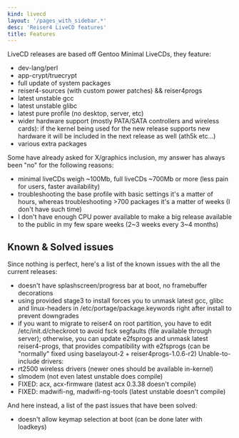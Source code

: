 ```yaml
---
kind: livecd
layout: '/pages_with_sidebar.*'
desc: 'Reiser4 LiveCD features'
title: Features
---
```

LiveCD releases are based off Gentoo Minimal LiveCDs, they feature:

* dev-lang/perl
* app-crypt/truecrypt
* full update of system packages 
* reiser4-sources (with custom power patches) && reiser4progs 
* latest unstable gcc
* latest unstable glibc
* latest pure profile (no desktop, server, etc)
* wider hardware support (mostly PATA/SATA controllers and wireless cards): if the kernel being used for the new release supports new hardware it will be included in the next release as well (ath5k etc...)
* various extra packages

Some have already asked for X/graphics inclusion, my answer has always been "no" for the following reasons:

* minimal liveCDs weigh ~100Mb, full liveCDs ~700Mb or more (less pain for users, faster availability)
* troubleshooting the base profile with basic settings it's a matter of hours, whereas troubleshooting >700 packages it's a matter of weeks (I don't have such time)
* I don't have enough CPU power available to make a big release available to the public in my few spare weeks (2~3 weeks every 3~4 months)

## Known & Solved issues
Since nothing is perfect, here's a list of the known issues with the all the current releases:

* doesn't have splashscreen/progress bar at boot, no framebuffer decorations
* using provided stage3 to install forces you to unmask latest gcc, glibc and linux-headers in /etc/portage/package.keywords right after install to prevent downgrades
* if you want to migrate to reiser4 on root partition, you have to edit /etc/init.d/checkroot to avoid fsck segfaults (file available through server); otherwise, you can update e2fsprogs and unmask latest reiser4-progs, that provides compatibility with e2fsprogs (can be "normally" fixed using baselayout-2 + reiser4progs-1.0.6-r2)
Unable-to-include drivers:
* rt2500 wireless drivers (newer ones should be available in-kernel)
* slmodem (not even latest unstable does compile)
* FIXED: acx, acx-firmware (latest acx 0.3.38 doesn't compile)
* FIXED: madwifi-ng, madwifi-ng-tools (latest unstable doesn't compile)

And here instead, a list of the past issues that have been solved:

* doesn't allow keymap selection at boot (can be done later with loadkeys)
